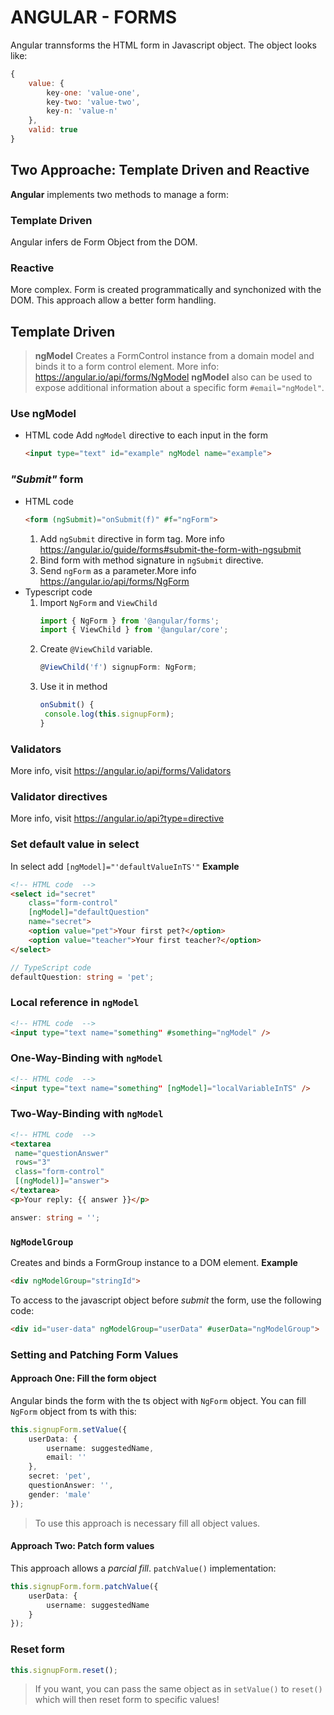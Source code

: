 # ANGULAR - FORMS

Angular trannsforms the HTML form in Javascript object. The object looks like:
```javascript
{
	value: {
		key-one: 'value-one',
		key-two: 'value-two',
		key-n: 'value-n'
	},
	valid: true
}
```

## Two Approache: Template Driven and Reactive
**Angular** implements two methods to manage a form:
### Template Driven
Angular infers de Form Object from the DOM.
### Reactive
More complex. Form is created programmatically and synchonized with the DOM. This approach allow a better form handling.

## Template Driven
> **ngModel** Creates a FormControl instance from a domain model and binds it to a form control element. More info: https://angular.io/api/forms/NgModel
> **ngModel** also can be used to expose additional information about a specific form `#email="ngModel"`.
### Use ngModel
- HTML code
    Add `ngModel` directive to each input in the form
    ```html
    <input type="text" id="example" ngModel name="example">
    ```
### *"Submit"* form
- HTML code
    ```html
    <form (ngSubmit)="onSubmit(f)" #f="ngForm">
    ```
    1. Add `ngSubmit` directive in form tag. More info https://angular.io/guide/forms#submit-the-form-with-ngsubmit
    2. Bind form with method signature in `ngSubmit` directive.
    3. Send `ngForm` as a parameter.More info https://angular.io/api/forms/NgForm
- Typescript code
    1. Import `NgForm` and `ViewChild`
        ```typescript
        import { NgForm } from '@angular/forms';
        import { ViewChild } from '@angular/core';
        ```
    2. Create `@ViewChild` variable.
        ```typescript
        @ViewChild('f') signupForm: NgForm;
        ```
    3. Use it in method
        ```typescript
        onSubmit() {
         console.log(this.signupForm);
        }
        ```
### Validators
More info, visit https://angular.io/api/forms/Validators

### Validator directives
More info, visit https://angular.io/api?type=directive

### Set default value in select
In select add `[ngModel]="'defaultValueInTS'"`
**Example**
```html
<!-- HTML code  -->
<select id="secret"
    class="form-control"
    [ngModel]="defaultQuestion"
    name="secret">
    <option value="pet">Your first pet?</option>
    <option value="teacher">Your first teacher?</option>
</select>
```
```typescript
// TypeScript code
defaultQuestion: string = 'pet';
```
### Local reference in `ngModel`
```html
<!-- HTML code  -->
<input type="text name="something" #something="ngModel" />
```
### One-Way-Binding with `ngModel`
```html
<!-- HTML code  -->
<input type="text name="something" [ngModel]="localVariableInTS" />
```
### Two-Way-Binding with `ngModel`
```html
<!-- HTML code  -->
<textarea
 name="questionAnswer"
 rows="3"
 class="form-control"
 [(ngModel)]="answer">
</textarea>
<p>Your reply: {{ answer }}</p>
```
```typescript
answer: string = '';
```
### `NgModelGroup`
Creates and binds a FormGroup instance to a DOM element.
**Example**
```html
<div ngModelGroup="stringId">
```
To access to the javascript object before _submit_ the form, use the following code:
```html
<div id="user-data" ngModelGroup="userData" #userData="ngModelGroup">
```
### Setting and Patching Form Values
#### Approach One: Fill the form object
Angular binds the form with the ts object with `NgForm` object. You can fill `NgForm` object from ts with this:
```typescript
this.signupForm.setValue({
    userData: {
        username: suggestedName,
        email: ''
    },
    secret: 'pet',
    questionAnswer: '',
    gender: 'male'
});
```
> To use this approach is necessary fill all object values.
#### Approach Two: Patch form values
This approach allows a _parcial fill_. `patchValue()` implementation:
```typescript
this.signupForm.form.patchValue({
    userData: {
        username: suggestedName
    }
});
```
### Reset form
```typescript
this.signupForm.reset();
```
> If you want, you can pass the same object as in `setValue()` to `reset()` which will then reset form to specific values!
